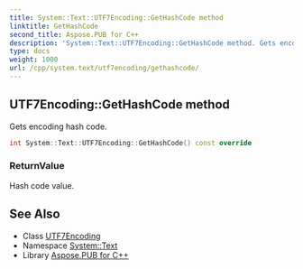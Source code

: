 ```yaml
---
title: System::Text::UTF7Encoding::GetHashCode method
linktitle: GetHashCode
second_title: Aspose.PUB for C++
description: 'System::Text::UTF7Encoding::GetHashCode method. Gets encoding hash code in C++.'
type: docs
weight: 1000
url: /cpp/system.text/utf7encoding/gethashcode/
---
```

## UTF7Encoding::GetHashCode method


Gets encoding hash code.

```cpp
int System::Text::UTF7Encoding::GetHashCode() const override
```


### ReturnValue

Hash code value.

## See Also

* Class [UTF7Encoding](../)
* Namespace [System::Text](../../)
* Library [Aspose.PUB for C++](../../../)
